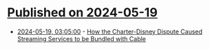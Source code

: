 # [Published on 2024-05-19](index.md)

* [2024-05-19, 03:05:00](https://soylentnews.org/article.pl?sid=24/05/17/1235248&from=rss) - [How the Charter-Disney Dispute Caused Streaming Services to be Bundled with Cable](https://soylentnews.org/article.pl?sid=24/05/17/1235248&from=rss)
